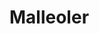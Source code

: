 # Malleoler
<!-- #anki/tag/med/Orto #anki/deck/Medicine -->

<!-- {BearID:E188578A-56C8-439C-82C4-2E9BE967E3A6-53319-00006FACC0411722} -->
